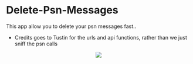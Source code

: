 # Delete-Psn-Messages
This app allow you to delete your psn messages fast..

* Credits goes to Tustin for the urls and api functions, rather than we just sniff the psn calls

<p align="center">
<img src="https://raw.githubusercontent.com/BISOON/psn-messages-deleter/master/screenshot.PNG" />
</p>
